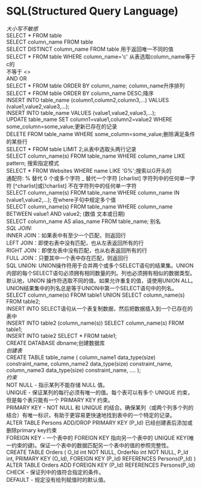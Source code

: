 # SQL(Structured Query Language)  

*大小写不敏感*  
SELECT * FROM table  
SELECT column_name FROM table  
SELECT DISTINCT column_name FROM table 用于返回唯一不同的值  
SELECT * FROM table WHERE column_name='c' 从表选取column_name等于c的  
不等于 <>  
AND OR  
SELECT * FROM table ORDER BY column_name; column_name升序排列  
SELECT * FROM table ORDER BY column_name DESC;降序  
INSERT INTO table_name (column1,column2,column3,...) VALUES (value1,value2,value3,...);  
INSERT INTO table_name VALUES (value1,value2,value3,...);  
UPDATE table_name SET column1=value1,column2=value2 WHERE some_column=some_value;更新已存在的记录  
DELETE FROM table_name WHERE some_column=some_value;删除满足条件的某些行  
SELECT * FROM table LIMIT 2;从表中选取头两行记录  
SELECT column_name(s) FROM table_name WHERE column_name LIKE pattern; 搜索指定模式  
SELECT * FROM Websites WHERE name LIKE 'G%';搜索以G开头的  
通配符:   %	替代 0 个或多个字符    _	替代一个字符   [charlist]	字符列中的任何单一字符 [^charlist]或[!charlist]	不在字符列中的任何单一字符  
SELECT column_name(s) FROM table_name WHERE column_name IN (value1,value2,...); 在where子句中规定多个值  
SELECT column_name(s) FROM table_name WHERE column_name BETWEEN value1 AND value2; (数值 文本或日期)  
SELECT column_name AS alias_name FROM table_name; 别名  
*SQL JOIN:*  
INNER JOIN：如果表中有至少一个匹配，则返回行  
LEFT JOIN：即使右表中没有匹配，也从左表返回所有的行  
RIGHT JOIN：即使左表中没有匹配，也从右表返回所有的行  
FULL JOIN：只要其中一个表中存在匹配，则返回行  
SQL UNION: UNION操作符用于合并两个或多个SELECT语句的结果集。UNION内部的每个SELECT语句必须拥有相同数量的列。列也必须拥有相似的数据类型。默认地，UNION 操作符选取不同的值。如果允许重复的值，请使用UNION ALL。UNION结果集中的列名总是等于UNION中第一个SELECT语句中的列名。  
SELECT column_name(s) FROM table1 UNION SELECT column_name(s) FROM table2;  
INSERT INTO SELECT语句从一个表复制数据，然后把数据插入到一个已存在的表中  
INSERT INTO table2 (column_name(s)) SELECT column_name(s) FROM table1;  
INSERT INTO table2 SELECT * FROM table1;  
CREATE DATABASE dbname;创建数据库  
*创建表*  
CREATE TABLE table_name
(
column_name1 data_type(size) constraint_name,
column_name2 data_type(size) constraint_name,
column_name3 data_type(size) constraint_name,
....
);  
*约束*  
NOT NULL - 指示某列不能存储 NULL 值。  
UNIQUE - 保证某列的每行必须有唯一的值。每个表可以有多个 UNIQUE 约束，但是每个表只能有一个 PRIMARY KEY 约束。  
PRIMARY KEY - NOT NULL 和 UNIQUE 的结合。确保某列（或两个列多个列的结合）有唯一标识，有助于更容易更快速地找到表中的一个特定的记录。  
ALTER TABLE Persons ADD/DROP PRIMARY KEY (P_Id) 已经创建表后添加或删除primary key约束  
FOREIGN KEY - 一个表中的 FOREIGN KEY 指向另一个表中的 UNIQUE KEY(唯一约束的键)。保证一个表中的数据匹配另一个表中的值的参照完整性。  
CREATE TABLE Orders
(
O_Id int NOT NULL,
OrderNo int NOT NULL,
P_Id int,
PRIMARY KEY (O_Id),
FOREIGN KEY (P_Id) REFERENCES Persons(P_Id)
)  
ALTER TABLE Orders ADD FOREIGN KEY (P_Id) REFERENCES Persons(P_Id)  
CHECK - 保证列中的值符合指定的条件。  
DEFAULT - 规定没有给列赋值时的默认值。  







